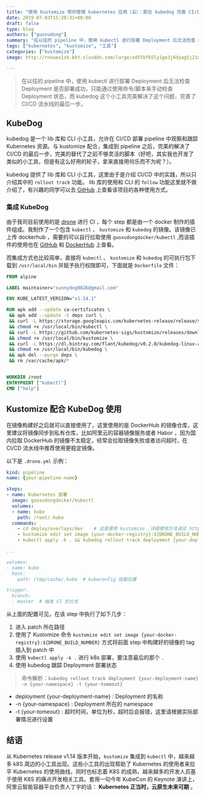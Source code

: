 ```yaml
---
title: "使用 Kustomize 帮你管理 kubernetes 应用（五）：配合 kubedog 完善 CI/CD 的最后一步"
date: 2019-07-03T15:20:31+08:00
draft: false
type: blog
authors: ["guoxudong"]
summary: "在以往的 pipeline 中，使用 kubectl 进行部署 Deployment 后无法检查 Deployment 是否部署成功，只能通过使用命令/脚本来手动检查 Deployment 状态，而 kubedog 这个小工具完美解决了这个问题，完善了 CI/CD 流水线的最后一步。"
tags: ["kubernetes", "kustomize", "工具"]
categories: ["kustomize"]
image: http://rnxuex1zk.bkt.clouddn.com/large/ad5fbf65ly1ge3j6dyag5j21qc15oq6d.jpg

---
```

>在以往的 pipeline 中，使用 kubectl 进行部署 Deployment 后无法检查 Deployment 是否部署成功，只能通过使用命令/脚本来手动检查 Deployment 状态，而 kubedog 这个小工具完美解决了这个问题，完善了 CI/CD 流水线的最后一步。

## KubeDog

kubedog 是一个 lib 库和 CLI 小工具，允许在 CI/CD 部署 pipeline 中观察和跟踪 Kubernetes 资源。与 kustomize 配合，集成到 pipeline 之后，完美的解决了 CI/CD 的最后一步，完美的替代了之前不够灵活的脚本（好吧，其实我也开发了类似的小工具，但是有这么好用的轮子，拿来直接用何乐而不为呢？）。

kubedog 提供了 lib 库和 CLI 小工具，这里由于是介绍 CI/CD 中的实践，所以只介绍其中的 `rollout track` 功能。 lib 库的使用和 CLI 的 `follow` 功能这里就不做介绍了，有兴趣的同学可以去 [GitHub](https://github.com/flant/kubedog) 上查看该项目的各种使用方式。

### 集成 KubeDog

由于我司目前使用的是 [drone](https://drone.io/) 进行 CI ，每个 step 都是由一个 docker 制作的插件组成。我制作了一个包含 `kubectl` 、 `kustomize` 和 `kubedog` 的镜像。该镜像已上传 dockerhub ，需要的可以自行拉取使用 `guoxudongdocker/kubectl` ,而该插件的使用也在 [GitHub](https://github.com/sunny0826/kubectl-kustomize) 和 [DockerHub](https://cloud.docker.com/u/guoxudongdocker/repository/docker/guoxudongdocker/kubectl) 上查看。

而集成方式也比较简单，直接将 `kubectl` 、 `kustomize` 和 `kubedog` 的可执行包下载到 `/usr/local/bin` 并赋予执行权限即可，下面就是 `Dockerfile` 文件：

```dockerfile
FROM alpine

LABEL maintainer="sunnydog0826@gmail.com"

ENV KUBE_LATEST_VERSION="v1.14.1"

RUN apk add --update ca-certificates \
 && apk add --update -t deps curl \
 && curl -L https://storage.googleapis.com/kubernetes-release/release/${KUBE_LATEST_VERSION}/bin/linux/amd64/kubectl -o /usr/local/bin/kubectl \
 && chmod +x /usr/local/bin/kubectl \
 && curl -L https://github.com/kubernetes-sigs/kustomize/releases/download/v2.0.3/kustomize_2.0.3_linux_amd64 -o /usr/local/bin/kustomize \
 && chmod +x /usr/local/bin/kustomize \
 && curl -L https://dl.bintray.com/flant/kubedog/v0.2.0/kubedog-linux-amd64-v0.2.0 -o /usr/local/bin/kubedog \
 && chmod +x /usr/local/bin/kubedog \
 && apk del --purge deps \
 && rm /var/cache/apk/*


WORKDIR /root
ENTRYPOINT ["kubectl"]
CMD ["help"]
```

## Kustomize 配合 KubeDog 使用

在镜像构建好之后就可以直接使用了，这里使用的是 DockerHub 的镜像仓库，这里建议将镜像同步到私有仓库，比如阿里云的容器镜像服务或者 Habor ，因为国内拉取 DockerHub 的镜像不太稳定，经常会拉取镜像失败或者访问超时，在 CI/CD 流水线中推荐使用更稳定镜像。

以下是 `.drone.yml` 示例：

```yaml
kind: pipeline
name: {your-pipeline-name}

steps:
- name: Kubernetes 部署
  image: guoxudongdocker/kubectl
  volumes:
  - name: kube
    path: /root/.kube
  commands:
    - cd deploy/overlays/dev    # 这里使用 kustomize ,详细使用方法请见 https://github.com/kubernetes-sigs/kustomize
    - kustomize edit set image {your-docker-registry}:${DRONE_BUILD_NUMBER}
    - kubectl apply -k . && kubedog rollout track deployment {your-deployment-name} -n {your-namespace} -t {your-tomeout}

...

volumes:
- name: kube
  host:
    path: /tmp/cache/.kube  # kubeconfig 挂载位置

trigger:
  branch:
  - master  # 触发 CI 的分支
```

从上面的配置可见，在该 step 中执行了如下几步：

1. 进入 patch 所在路径
2. 使用了 Kustomize 命令 `kustomize edit set image {your-docker-registry}:${DRONE_BUILD_NUMBER}` 方式将前面 step 中构建好的镜像的 tag 插入到 patch 中
3. 使用 `kubectl apply -k .` 进行 k8s 部署，要注意最后的那个 `.`
4. 使用 kubedog 跟踪 Deployment 部署状态

> 命令解析：`kubedog rollout track deployment {your-deployment-name} -n {your-namespace} -t {your-tomeout}`
>
- deployment {your-deployment-name} : Deployment 的名称
- -n {your-namespace} : Deployment 所在的 namespace
- -t {your-tomeout} : 超时时间，单位为秒，超时后会报错，这里请根据实际部署情况进行设置

## 结语

从 Kubernetes release v1.14 版本开始，`kustomize` 集成到 `kubectl` 中，越来越多 k8S 周边的小工具出现。这些小工具的出现帮助了 Kubernetes 的使用者来拉平 Kubernetes 的使用曲线，同时也标志着 K8S 的成熟，越来越多的开发人员基于使用 K8S 的痛点开发相关工具。套用一句今年 KubeCon 的 Keynote 演讲上，阿里云智能容器平台负责人丁宇的话： __Kubernetes 正当时，云原生未来可期__ 。
